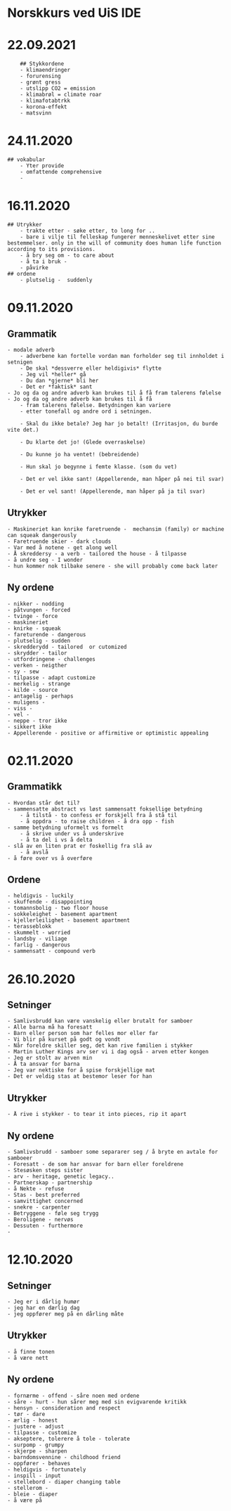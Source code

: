 # Norskkurs ved UiS IDE

# 22.09.2021
        ## Stykkordene
		- klimaendringer
		- forurensing
		- grønt gress
		- utslipp CO2 = emission
		- klimabrøl = climate roar
		- klimafotabtrkk
		- korona-effekt 
		- matsvinn
# 24.11.2020
	## vokabular
		- Yter provide
		- omfattende comprehensive
		- 
	
# 16.11.2020
	## Utrykker
		- trakte etter - søke etter, to long for ..
		- bare i vilje til felleskap fungerer menneskelivet etter sine bestemmelser. only in the will of community does human life function according to its provisions.
		- å bry seg om - to care about
		- å ta i bruk - 
		- påvirke
	## ordene
		- plutselig -  suddenly
# 09.11.2020

## Grammatik
	- modale adverb
		- adverbene kan fortelle vordan man forholder seg til innholdet i setnigen
		- De skal *dessverre eller heldigivis* flytte
		- Jeg vil *heller* gå
		- Du dan *gjerne* bli her
		- Det er *faktisk* sant
	- Jo og da og andre adverb kan brukes til å få fram talerens følelse
	- Jo og da og andre adverb kan brukes til å få
		- fram talerens følelse. Betydningen kan variere
		- etter tonefall og andre ord i setningen.

		- Skal du ikke betale? Jeg har jo betalt! (Irritasjon, du burde vite det.)

		- Du klarte det jo! (Glede overraskelse)

		- Du kunne jo ha ventet! (bebreidende)

		- Hun skal jo begynne i femte klasse. (som du vet)

		- Det er vel ikke sant! (Appellerende, man håper på nei til svar)

		- Det er vel sant! (Appellerende, man håper på ja til svar)
	
## Utrykker
	- Maskineriet kan knrike faretruende -  mechansim (family) or machine can squeak dangerously 
	- Faretruende skier - dark clouds
	- Var med å notene - get along well
	- Å skreddersy - a verb - tailored the house - å tilpasse
	- å undre seg - I wonder 
	- hun kommer nok tilbake senere - she will probably come back later
## Ny ordene
	- nikker - nodding
	- påtvungen - forced 
	- tvinge - force
	- maskineriet
	- knirke - squeak
	- fareturende - dangerous
	- plutselig - sudden
	- skredderydd - tailored  or cutomized
	- skrydder - tailor
	- utfordringene - challenges
	- verken - neigther
	- sy - sew
	- tilpasse - adapt customize
	- merkelig - strange
	- kilde - source
	- antagelig - perhaps
	- muligens - 
	- viss - 
	- vel -
	- neppe - tror ikke
	- sikkert ikke
	- Appellerende - positive or affirmitive or optimistic appealing
# 02.11.2020
## Grammatikk
	- Hvordan står det til?
	- sammensatte abstract vs løst sammensatt foksellige betydning
		- å tilstå - to confess er forskjell fra å stå til
		- å oppdra - to raise children - å dra opp - fish
	- samme betydning uformelt vs formelt
		- å skrive under vs å underskrive
		- å ta del i vs å delta 
	- slå av en liten prat er foskellig fra slå av
		- å avslå
	- å føre over vs å overføre
		
## Ordene
	- heldigvis - luckily
	- skuffende - disappointing
	- tomannsbolig - two floor house
	- sokkeleighet - basement apartment
	- kjellerleilighet - basement apartment
	- terasseblokk
	- skummelt - worried
	- landsby - viliage
	- farlig - dangerous
	- sammensatt - compound verb
# 26.10.2020
## Setninger
	- Samlivsbrudd kan være vanskelig eller brutalt for samboer
	- Alle barna må ha foresatt
	- Barn eller person som har felles mor eller far
	- Vi blir på kurset på godt og vondt
	- Når foreldre skiller seg, det kan rive familien i stykker
	- Martin Luther Kings arv ser vi i dag også - arven etter kongen
	- Jeg er stolt av arven min
	- Å ta ansvar for barna
	- Jeg var nektiske for å spise forskjellige mat
	- Det er veldig stas at bestemor leser for han

	
	
## Utrykker
	- Å rive i stykker - to tear it into pieces, rip it apart
## Ny ordene
	- Samlivsbrudd - samboer some separarer seg / å bryte en avtale for samboeer 
	- Foresatt - de som har ansvar for barn eller foreldrene
	- Stesøsken steps sister
	- arv - heritage, genetic legacy.. 
	- Partnerskap - partnership
	- å Nekte - refuse 
	- Stas - best preferred
	- samvittighet concerned
	- snekre - carpenter
	- Betryggene - føle seg trygg
	- Beroligene - nervøs 
	- Dessuten - furthermore
	- 
	
	
# 12.10.2020

## Setninger
	- Jeg er i dårlig humør
	- jeg har en dærlig dag
	- jeg oppfører meg på en dårling måte
## Utrykker
	- å finne tonen
	- å være nett
## Ny ordene
	- fornærme - offend - såre noen med ordene
	- såre - hurt - hun sårer meg med sin evigvarende kritikk
	- hensyn - consideration and respect
	- tør - dare
	- ærlig - honest
	- justere - adjust
	- tilpasse - customize
	- akseptere, tolerere å tole - tolerate
	- surpomp - grumpy
	- skjerpe - sharpen
	- barndomsvennine - childhood friend
	- oppfører - behaves
	- heldigvis - fortunately
	- inspill - input
	- stellebord - diaper changing table
	- stellerom - 
	- bleie - diaper
	- å være på
